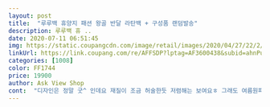 ```yaml
---
layout: post 
title:  "루루백 휴양지 패션 왕골 반달 라탄백 + 구성품 랜덤발송" 
description: 루루백 휴 ..
date: 2020-07-11 06:51:45 
img: https://static.coupangcdn.com/image/retail/images/2020/04/27/22/2/cd0f55d9-3084-49e0-8f2b-2ee09dbc797f.jpg 
linkUrl: https://link.coupang.com/re/AFFSDP?lptag=AF3600438&subid=ahnPublicAsk&pageKey=1519830165&itemId=2607931644&vendorItemId=70599041890&traceid=V0-113-a6bedc9442620207 
categories: [1008] 
color: FF1744 
price: 19900 
author: Ask View Shop 
cont:  "디자인은 정말 굿^ 인데요 재질이 조금 허술한듯 저렴해는 보여요ㅎ 그래도 여름원피스에 코디하니 제법 고급져보이는듯싸게 잘산거같아요<br/>사이즈 적당하고 속에 천이 덧대어져 있어서 깔끔해요.<br/> 여릉 내내 잘 들고 다닐게요.<br/><br/>사진 보다는 조금? 색깔이 어둡고 지푸라기? 같은 것들이 조금 있었는데 들고 다니다보니 예쁘긴 진짜 예뻐요.<br/>.<br/> 근데 2주? 정도 그것도 일주일에 많아봐야 두번? 정도 들고 다녔는데 그 손잡이 부분? 이 벌어져 안이 보이네요.<br/>.<br/> 그래두 손 좀 보면 이번 여름엔 잘 들고 다닐 수 있을 거 같아요<br/>" 
---
```

